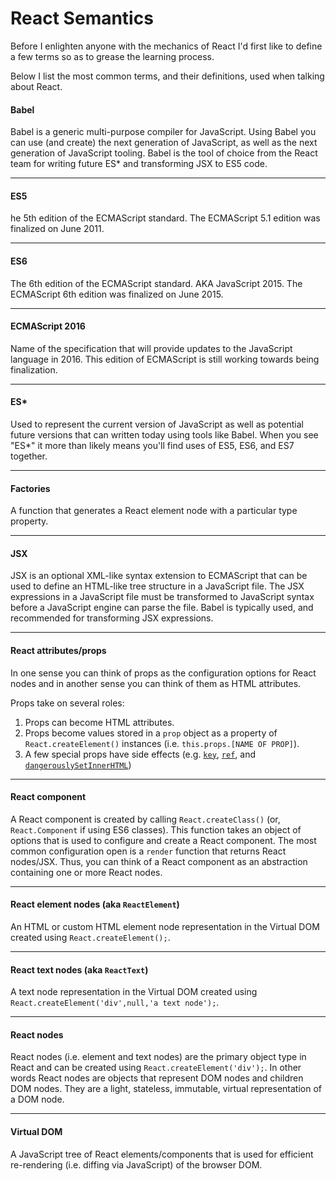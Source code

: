 # React Semantics

Before I enlighten anyone with the mechanics of React I'd first like to define a few terms so as to grease the learning process.

Below I list the most common terms, and their definitions, used when talking about React.

#### Babel
Babel is a generic multi-purpose compiler for JavaScript. Using Babel you can use (and create) the next generation of JavaScript, as well as the next generation of JavaScript tooling. Babel is the tool of choice from the React team for writing future ES* and transforming JSX to ES5 code.

***

#### ES5
he 5th edition of the ECMAScript standard. The ECMAScript 5.1 edition was finalized on June 2011.

***

#### ES6
The 6th edition of the ECMAScript standard. AKA JavaScript 2015. The ECMAScript 6th edition was finalized on June 2015.

***

#### ECMAScript 2016
Name of the specification that will provide updates to the JavaScript language in 2016. This edition of ECMAScript is still working towards being finalization.

***

#### ES\*
Used to represent the current version of JavaScript as well as potential future versions that can written today using tools like Babel. When you see "ES*" it more than likely means you'll find uses of ES5, ES6, and ES7 together.

***

#### Factories

A function that generates a React element node with a particular type property.

***

#### JSX
JSX is an optional XML-like syntax extension to ECMAScript that can be used to define an HTML-like tree structure in a JavaScript file. The JSX expressions in a JavaScript file must be transformed to JavaScript syntax before a JavaScript engine can parse the file. Babel is typically used, and recommended for transforming JSX expressions.

***

#### React attributes/props

In one sense you can think of props as the configuration options for React nodes and in another sense you can think of them as HTML attributes.

Props take on several roles:

1. Props can become HTML attributes.
2. Props become values stored in a `prop` object as a property of `React.createElement()` instances (i.e. `this.props.[NAME OF PROP]`).
3. A few special props have side effects (e.g. [`key`](https://facebook.github.io/react/docs/multiple-components.html#dynamic-children), [`ref`](https://facebook.github.io/react/docs/more-about-refs.html), and [`dangerouslySetInnerHTML`](https://facebook.github.io/react/tips/dangerously-set-inner-html.html))

***

#### React component

A React component is created by calling `React.createClass()` (or, `React.Component` if using ES6 classes). This function takes an object of options that is used to configure and create a React component. The most common configuration open is a `render` function that returns React nodes/JSX. Thus, you can think of a React component as an abstraction containing one or more React nodes.

***

#### React element nodes (aka `ReactElement`)

An HTML or custom HTML element node representation in the Virtual DOM created using `React.createElement();`.

***

#### React text nodes (aka `ReactText`)
A text node representation in the Virtual DOM created using `React.createElement('div',null,'a text node');`.

***

#### React nodes
React nodes (i.e. element and text nodes) are the primary object type in React and can be created using `React.createElement('div');`. In other words React nodes are objects that represent DOM nodes and children DOM nodes. They are a light, stateless, immutable, virtual representation of a DOM node.

***

#### Virtual DOM
A JavaScript tree of React elements/components that is used for efficient re-rendering (i.e. diffing via JavaScript) of the browser DOM.
